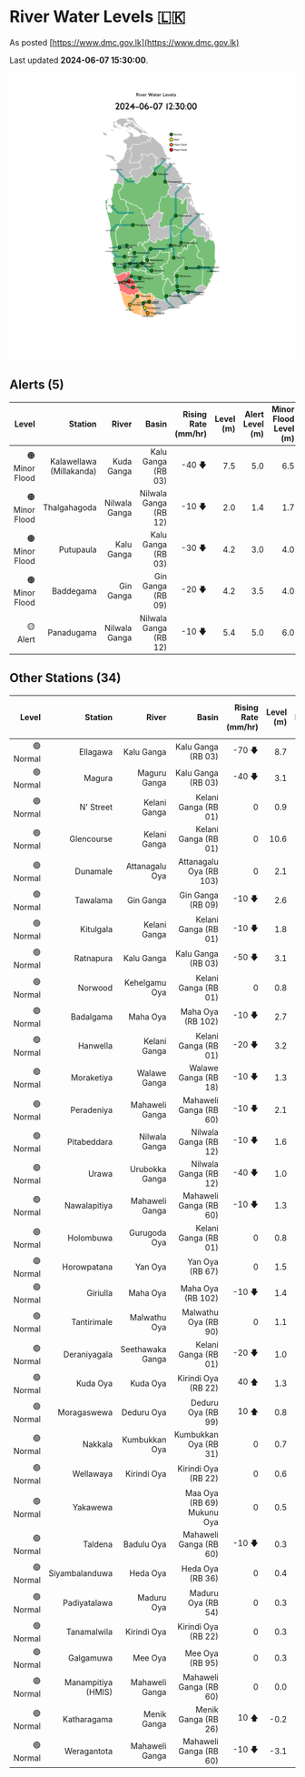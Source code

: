 # River Water Levels :sri_lanka:

As posted [https://www.dmc.gov.lk](https://www.dmc.gov.lk)

Last updated **2024-06-07 15:30:00**.

<div id="river-water-level-map">

![images/river-water-level-map.png](images/river-water-level-map.png)

</div>

## Alerts (5)

| Level | Station | River | Basin | Rising Rate (mm/hr) | Level (m) | Alert Level (m) | Minor Flood Level (m) | Major Flood Level (m) |
| --: | --: | --: | --: | --: | --: | --: | --: | --: |
| 🟠 Minor Flood | Kalawellawa (Millakanda) | Kuda Ganga | Kalu Ganga (RB 03) | -40 🡇 | 7.5 | 5.0 | 6.5 | 8.0 |
| 🟠 Minor Flood | Thalgahagoda | Nilwala Ganga | Nilwala Ganga (RB 12) | -10 🡇 | 2.0 | 1.4 | 1.7 | 2.8 |
| 🟠 Minor Flood | Putupaula | Kalu Ganga | Kalu Ganga (RB 03) | -30 🡇 | 4.2 | 3.0 | 4.0 | 5.0 |
| 🟠 Minor Flood | Baddegama | Gin Ganga | Gin Ganga (RB 09) | -20 🡇 | 4.2 | 3.5 | 4.0 | 5.0 |
| 🟡 Alert | Panadugama | Nilwala Ganga | Nilwala Ganga (RB 12) | -10 🡇 | 5.4 | 5.0 | 6.0 | 7.5 |

## Other Stations (34)

| Level | Station | River | Basin | Rising Rate (mm/hr) | Level (m) | Alert Level (m) | Minor Flood Level (m) | Major Flood Level (m) |
| --: | --: | --: | --: | --: | --: | --: | --: | --: |
| 🟢 Normal | Ellagawa | Kalu Ganga | Kalu Ganga (RB 03) | -70 🡇 | 8.7 | 10.0 | 10.7 | 12.2 |
| 🟢 Normal | Magura | Maguru Ganga | Kalu Ganga (RB 03) | -40 🡇 | 3.1 | 4.0 | 6.0 | 7.5 |
| 🟢 Normal | N' Street | Kelani Ganga | Kelani Ganga (RB 01) | 0  | 0.9 | 1.2 | 1.5 | 2.1 |
| 🟢 Normal | Glencourse | Kelani Ganga | Kelani Ganga (RB 01) | 0  | 10.6 | 15.0 | 16.5 | 19.0 |
| 🟢 Normal | Dunamale | Attanagalu Oya | Attanagalu Oya (RB 103) | 0  | 2.1 | 3.3 | 4.4 | 5.5 |
| 🟢 Normal | Tawalama | Gin Ganga | Gin Ganga (RB 09) | -10 🡇 | 2.6 | 4.0 | 6.0 | 7.5 |
| 🟢 Normal | Kitulgala | Kelani Ganga | Kelani Ganga (RB 01) | -10 🡇 | 1.8 | 3.0 | 4.0 | 6.0 |
| 🟢 Normal | Ratnapura | Kalu Ganga | Kalu Ganga (RB 03) | -50 🡇 | 3.1 | 5.2 | 7.5 | 9.5 |
| 🟢 Normal | Norwood | Kehelgamu Oya | Kelani Ganga (RB 01) | 0  | 0.8 | 1.5 | 3.0 | 4.5 |
| 🟢 Normal | Badalgama | Maha Oya | Maha Oya (RB 102) | -10 🡇 | 2.7 | 5.0 | 6.2 | 9.6 |
| 🟢 Normal | Hanwella | Kelani Ganga | Kelani Ganga (RB 01) | -20 🡇 | 3.2 | 7.0 | 8.0 | 10.0 |
| 🟢 Normal | Moraketiya | Walawe Ganga | Walawe Ganga (RB 18) | -10 🡇 | 1.3 | 3.0 | 5.0 | 7.0 |
| 🟢 Normal | Peradeniya | Mahaweli Ganga | Mahaweli Ganga (RB 60) | -10 🡇 | 2.1 | 5.0 | 7.0 | 9.0 |
| 🟢 Normal | Pitabeddara | Nilwala Ganga | Nilwala Ganga (RB 12) | -10 🡇 | 1.6 | 4.0 | 5.0 | 6.5 |
| 🟢 Normal | Urawa | Urubokka Ganga | Nilwala Ganga (RB 12) | -40 🡇 | 1.0 | 2.5 | 4.0 | 6.0 |
| 🟢 Normal | Nawalapitiya | Mahaweli Ganga | Mahaweli Ganga (RB 60) | -10 🡇 | 1.3 | 3.5 | 5.0 | 6.0 |
| 🟢 Normal | Holombuwa | Gurugoda Oya | Kelani Ganga (RB 01) | 0  | 0.8 | 3.0 | 3.4 | 5.0 |
| 🟢 Normal | Horowpatana | Yan Oya | Yan Oya (RB 67) | 0  | 1.5 | 6.0 | 7.5 | 10.5 |
| 🟢 Normal | Giriulla | Maha Oya | Maha Oya (RB 102) | -10 🡇 | 1.4 | 5.5 | 6.5 | 7.5 |
| 🟢 Normal | Tantirimale | Malwathu Oya | Malwathu Oya (RB 90) | 0  | 1.1 | 5.0 | 6.8 | 7.8 |
| 🟢 Normal | Deraniyagala | Seethawaka Ganga | Kelani Ganga (RB 01) | -20 🡇 | 1.0 | 4.8 | 5.8 | 6.4 |
| 🟢 Normal | Kuda Oya | Kuda Oya | Kirindi Oya (RB 22) | 40 🡅 | 1.3 | 6.9 | 8.4 | 8.8 |
| 🟢 Normal | Moragaswewa | Deduru Oya | Deduru Oya (RB 99) | 10 🡅 | 0.8 | 4.8 | 6.0 | 7.0 |
| 🟢 Normal | Nakkala | Kumbukkan Oya | Kumbukkan Oya (RB 31) | 0  | 0.7 | 5.0 | 6.0 | 7.5 |
| 🟢 Normal | Wellawaya | Kirindi Oya | Kirindi Oya (RB 22) | 0  | 0.6 | 4.4 | 5.4 | 5.9 |
| 🟢 Normal | Yakawewa |  | Maa Oya (RB 69) Mukunu Oya | 0  | 0.5 | 4.0 | 5.0 | 6.0 |
| 🟢 Normal | Taldena | Badulu Oya | Mahaweli Ganga (RB 60) | -10 🡇 | 0.3 | 3.0 | 4.0 | 5.0 |
| 🟢 Normal | Siyambalanduwa | Heda Oya | Heda Oya (RB 36) | 0  | 0.4 | 4.5 | 6.0 | 7.0 |
| 🟢 Normal | Padiyatalawa | Maduru Oya | Maduru Oya (RB 54) | 0  | 0.3 | 4.0 | 4.5 | 6.0 |
| 🟢 Normal | Tanamalwila | Kirindi Oya | Kirindi Oya (RB 22) | 0  | 0.3 | 4.0 | 5.0 | 5.5 |
| 🟢 Normal | Galgamuwa | Mee Oya | Mee Oya (RB 95) | 0  | 0.3 | 4.8 | 5.9 | 8.0 |
| 🟢 Normal | Manampitiya (HMIS) | Mahaweli Ganga | Mahaweli Ganga (RB 60) | 0  | 0.0 | 3.0 | 4.3 | 6.0 |
| 🟢 Normal | Katharagama | Menik Ganga | Menik Ganga (RB 26) | 10 🡅 | -0.2 | 4.0 | 4.6 | 6.5 |
| 🟢 Normal | Weragantota | Mahaweli Ganga | Mahaweli Ganga (RB 60) | -10 🡇 | -3.1 | 5.0 | 6.0 | 8.0 |
